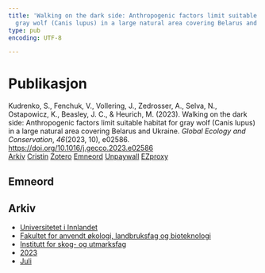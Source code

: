 ```yaml
---
title: 'Walking on the dark side: Anthropogenic factors limit suitable habitat for
  gray wolf (Canis lupus) in a large natural area covering Belarus and Ukraine'
type: pub
encoding: UTF-8

---
```

<h1>Publikasjon</h1>
<article id="csl-bib-container-R6VS7Y6Y" class="csl-bib-container">
  <div class="csl-bib-body"> <div class="csl-entry">Kudrenko, S., Fenchuk, V., Vollering, J., Zedrosser, A., Selva, N., Ostapowicz, K., Beasley, J. C., &#38; Heurich, M. (2023). Walking on the dark side: Anthropogenic factors limit suitable habitat for gray wolf (Canis lupus) in a large natural area covering Belarus and Ukraine. <i>Global Ecology and Conservation</i>, <i>46</i>(2023, 10), e02586. <a href="https://doi.org/10.1016/j.gecco.2023.e02586">https://doi.org/10.1016/j.gecco.2023.e02586</a></div> </div>
  <div class="csl-bib-buttons">
    <a href="#taxonomy-article-R6VS7Y6Y" alt="archive" class="csl-bib-button">Arkiv</a>
    <a href="https://app.cristin.no/results/show.jsf?id=2163922" alt="Cristin" class="csl-bib-button">Cristin</a>
    <a href="http://zotero.org/groups/5881554/items/R6VS7Y6Y" alt="Zotero" class="csl-bib-button">Zotero</a>
    <a href="#keywords-article-R6VS7Y6Y" alt="keywords" class="csl-bib-button">Emneord</a>
    <a href="https://doi.org/10.1016/j.gecco.2023.e02586" alt="Unpaywall" class="csl-bib-button">Unpaywall</a>
    <a href="https://doi.org/10.1016/j.gecco.2023.e02586" alt="EZproxy" class="csl-bib-button">EZproxy</a>
  </div>
  <div id="csl-bib-meta-container-R6VS7Y6Y"></div>
</article>
<div id="csl-bib-meta-R6VS7Y6Y" class="csl-bib-meta">
  <article id="keywords-article-R6VS7Y6Y" class="keywords-article">
    <h1>Emneord</h1>
    
  </article>
  <article id="taxonomy-article-R6VS7Y6Y" class="taxonomy-article">
    <h1>Arkiv</h1>
    <ul>
      <li><a href="{{< params subfolder >}}nn/archive/?key=3DCRN523">Universitetet i Innlandet</a></li>
      <li><a href="{{< params subfolder >}}nn/archive/?key=T77LXH6D">Fakultet for anvendt økologi, landbruksfag og bioteknologi</a></li>
      <li><a href="{{< params subfolder >}}nn/archive/?key=7TRARPE3">Institutt for skog- og utmarksfag</a></li>
      <li><a href="{{< params subfolder >}}nn/archive/?key=WXLLSUEU">2023</a></li>
      <li><a href="{{< params subfolder >}}nn/archive/?key=DWRIT4TV">Juli</a></li>
    </ul>
  </article>
</div>
